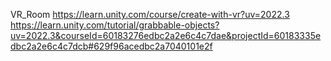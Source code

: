 V R _ R o o m 
https://learn.unity.com/course/create-with-vr?uv=2022.3
https://learn.unity.com/tutorial/grabbable-objects?uv=2022.3&courseId=60183276edbc2a2e6c4c7dae&projectId=60183335edbc2a2e6c4c7dcb#629f96acedbc2a7040101e2f
 
